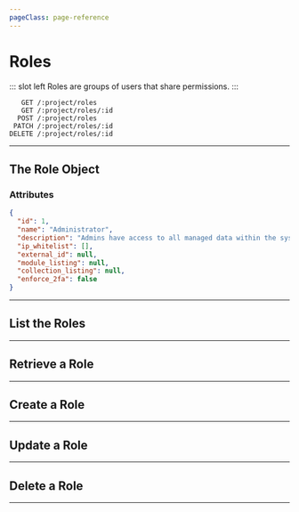 ```yaml
---
pageClass: page-reference
---
```


# Roles

<two-up>

::: slot left
Roles are groups of users that share permissions.
:::

<info-box title="Endpoints" slot="right">

```endpoints
   GET /:project/roles
   GET /:project/roles/:id
  POST /:project/roles
 PATCH /:project/roles/:id
DELETE /:project/roles/:id
```

</info-box>
</two-up>

---

## The Role Object

### Attributes

<two-up>
<template slot="left">
<def-list>

#### id <def-type>integer</def-type>
Unique identifier for the role.

#### name <def-type>string</def-type>
Name of the role.

#### description <def-type>string</def-type>
Description of the role.

#### ip_whitelist <def-type>array of strings</def-type>
Array of IP addresses that are allowed to connect to the API as a user of this role.

#### external_id <def-type>string</def-type>
ID used with external services in SCIM.

#### module_listing <def-type>object</def-type>
Custom override for the admin app module bar navigation.

#### collection_listing <def-type>object</def-type>
Custom override for the admin app collection navigation.

#### enforce_2fa <def-type>boolean</def-type>
Whether or not this role enforces the use of 2FA.

</def-list>
</template>

<info-box title="Role Object" slot="right" class="sticky">

```json
{
  "id": 1,
  "name": "Administrator",
  "description": "Admins have access to all managed data within the system by default",
  "ip_whitelist": [],
  "external_id": null,
  "module_listing": null,
  "collection_listing": null,
  "enforce_2fa": false
}
```

</info-box>
</two-up>

---

## List the Roles

<two-up>
<template slot="left">

List the roles.

### Parameters

<def-list>

!!! include params/project.md !!!

</def-list>

### Query

<def-list>

!!! include query/fields.md !!!
!!! include query/limit.md !!!
!!! include query/offset.md !!!
!!! include query/page.md !!!
!!! include query/sort.md !!!
!!! include query/single.md !!!
!!! include query/filter.md !!!
!!! include query/q.md !!!
!!! include query/meta.md !!!

</def-list>

### Returns

Returns an array of [role objects](#the-role-object).

</template>

<template slot="right">
<div class="sticky">
<info-box title="Endpoint">

```endpoints
   GET /:project/roles
```

</info-box>
<info-box title="Response">

```json
{
  "data": [
    {
      "id": 1,
      "name": "Administrator",
      "description": "Admins have access to all managed data within the system by default",
      "ip_whitelist": [],
      "external_id": null,
      "module_listing": null,
      "collection_listing": null,
      "enforce_2fa": false
    },
    { ... },
    { ... }
  ]
}
```

</info-box>
</div>
</template>
</two-up>

---

## Retrieve a Role

<two-up>
<template slot="left">

Retrieve a single role by unique identifier.

### Parameters

<def-list>

!!! include params/project.md !!!
!!! include params/id.md !!!

</def-list>

### Query

<def-list>

!!! include query/fields.md !!!
!!! include query/meta.md !!!

</def-list>

### Returns

Returns the [role object](#the-role-object) for the given unique identifier.

</template>

<template slot="right">
<div class="sticky">
<info-box title="Endpoint">

```endpoints
   GET /:project/roles/:id
```

</info-box>

<info-box title="Response">

```json
{
  "data": {
    "id": 1,
    "name": "Administrator",
    "description": "Admins have access to all managed data within the system by default",
    "ip_whitelist": [],
    "external_id": null,
    "module_listing": null,
    "collection_listing": null,
    "enforce_2fa": false
  }
}
```

</info-box>
</div>
</template>
</two-up>

---

## Create a Role

<two-up>
<template slot="left">

Create a new role.

### Parameters

<def-list>

!!! include params/project.md !!!

</def-list>

### Attributes

<def-list>

#### name <def-type alert>required</def-type>
Name of the role.

#### description <def-type>optional</def-type>
Description of the role.

#### ip_whitelist <def-type>optional of strings</def-type>
Array of IP addresses that are allowed to connect to the API as a user of this role.

#### external_id <def-type>optional</def-type>
ID used with external services in SCIM.

#### module_listing <def-type>optional</def-type>
Custom override for the admin app module bar navigation.

#### collection_listing <def-type>optional</def-type>
Custom override for the admin app collection navigation.

#### enforce_2fa <def-type>optional</def-type>
Whether or not this role enforces the use of 2FA.

</def-list>

### Query

<def-list>

!!! include query/fields.md !!!
!!! include query/meta.md !!!

</def-list>

### Returns

Returns the [role object](#the-role-object) for the role that was just created.

</template>

<template slot="right">
<div class="sticky">
<info-box title="Endpoint">

```endpoints
  POST /:project/roles
```

</info-box>

<info-box title="Request">

```json
{
  "name": "Interns"
}
```

</info-box>

<info-box title="Response">

```json
{
  "data": {
    "id": 3,
    "name": "Interns",
    "description": null,
    "ip_whitelist": [],
    "external_id": "bcb3e393-624b-4248-9b07-5bd47d2c133f",
    "module_listing": null,
    "collection_listing": null,
    "enforce_2fa": false
  }
}
```

</info-box>
</div>
</template>
</two-up>

---

## Update a Role

<two-up>
<template slot="left">

Update an existing role

### Parameters

<def-list>

!!! include params/project.md !!!
!!! include params/id.md !!!

</def-list>

### Attributes

<def-list>

#### name <def-type alert>required</def-type>
Name of the role.

#### description <def-type>optional</def-type>
Description of the role.

#### ip_whitelist <def-type>optional of strings</def-type>
Array of IP addresses that are allowed to connect to the API as a user of this role.

#### external_id <def-type>optional</def-type>
ID used with external services in SCIM.

#### module_listing <def-type>optional</def-type>
Custom override for the admin app module bar navigation.

#### collection_listing <def-type>optional</def-type>
Custom override for the admin app collection navigation.

#### enforce_2fa <def-type>optional</def-type>
Whether or not this role enforces the use of 2FA.

</def-list>

### Query

<def-list>

!!! include query/fields.md !!!
!!! include query/meta.md !!!

</def-list>

### Returns

Returns the [role object](#the-role-object) for the role that was just updated.

</template>

<template slot="right">
<div class="sticky">
<info-box title="Endpoint">

```endpoints
 PATCH /:project/roles/:id
```

</info-box>

<info-box title="Request">

```json
{
  "description": "Limited access only."
}
```

</info-box>

<info-box title="Response">

```json
{
  "data": {
    "id": 3,
    "name": "Interns",
    "description": "Limited access only.",
    "ip_whitelist": [],
    "external_id": "bcb3e393-624b-4248-9b07-5bd47d2c133f",
    "module_listing": null,
    "collection_listing": null,
    "enforce_2fa": false
  }
}
```

</info-box>
</div>
</template>
</two-up>

---

## Delete a Role

<two-up>
<template slot="left">

Delete an existing role

### Parameters

<def-list>

!!! include params/project.md !!!
!!! include params/id.md !!!

</def-list>

### Returns

Returns an empty body with HTTP status 204

</template>

<template slot="right">
<div class="sticky">
<info-box title="Endpoint">

```endpoints
DELETE /:project/roles/:id
```

</info-box>
</div>
</template>
</two-up>

---